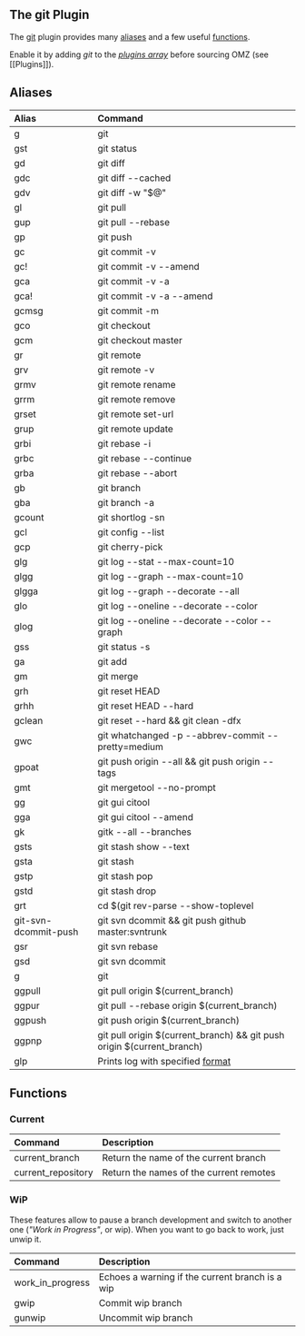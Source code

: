 ## The git Plugin

The [git](https://github.com/robbyrussell/oh-my-zsh/tree/master/plugins/git) plugin provides many
[aliases](#Aliases) and a few useful [functions](#Functions).

Enable it by adding _git_ to the [_plugins array_](https://github.com/robbyrussell/oh-my-zsh/blob/master/templates/zshrc.zsh-template#L48)
before sourcing OMZ (see [[Plugins]]).

## Aliases

| Alias                | Command                                                                |
|:---------------------|:-----------------------------------------------------------------------|
| g                    | git                                                                    |
| gst                  | git status                                                             |
| gd                   | git diff                                                               |
| gdc                  | git diff --cached                                                      |
| gdv                  | git diff -w "$@" | view -                                              |
| gl                   | git pull                                                               |
| gup                  | git pull --rebase                                                      |
| gp                   | git push                                                               |
| gc                   | git commit -v                                                          |
| gc!                  | git commit -v --amend                                                  |
| gca                  | git commit -v -a                                                       |
| gca!                 | git commit -v -a --amend                                               |
| gcmsg                | git commit -m                                                          |
| gco                  | git checkout                                                           |
| gcm                  | git checkout master                                                    |
| gr                   | git remote                                                             |
| grv                  | git remote -v                                                          |
| grmv                 | git remote rename                                                      | 
| grrm                 | git remote remove                                                      |
| grset                | git remote set-url                                                     |
| grup                 | git remote update                                                      |
| grbi                 | git rebase -i                                                          |
| grbc                 | git rebase --continue                                                  |
| grba                 | git rebase --abort                                                     |
| gb                   | git branch                                                             |
| gba                  | git branch -a                                                          |
| gcount               | git shortlog -sn                                                       |
| gcl                  | git config --list                                                      |
| gcp                  | git cherry-pick                                                        |
| glg                  | git log --stat --max-count=10                                          |
| glgg                 | git log --graph --max-count=10                                         |
| glgga                | git log --graph --decorate --all                                       |
| glo                  | git log --oneline --decorate --color                                   |
| glog                 | git log --oneline --decorate --color --graph                           |
| gss                  | git status -s                                                          |
| ga                   | git add                                                                |
| gm                   | git merge                                                              |
| grh                  | git reset HEAD                                                         |
| grhh                 | git reset HEAD --hard                                                  |
| gclean               | git reset --hard && git clean -dfx                                     |
| gwc                  | git whatchanged -p --abbrev-commit --pretty=medium                     |
| gpoat                | git push origin --all && git push origin --tags                        |
| gmt                  | git mergetool --no-prompt                                              |
| gg                   | git gui citool                                                         |
| gga                  | git gui citool --amend                                                 |
| gk                   | gitk --all --branches                                                  |
| gsts                 | git stash show --text                                                  |
| gsta                 | git stash                                                              |
| gstp                 | git stash pop                                                          |
| gstd                 | git stash drop                                                         |
| grt                  | cd $(git rev-parse --show-toplevel || echo ".")                        |
| git-svn-dcommit-push | git svn dcommit && git push github master:svntrunk                     |
| gsr                  | git svn rebase                                                         |
| gsd                  | git svn dcommit                                                        |
| g                    | git                                                                    |
| ggpull               | git pull origin $(current_branch)                                      |
| ggpur                | git pull --rebase origin $(current_branch)                             |
| ggpush               | git push origin $(current_branch)                                      |
| ggpnp                | git pull origin $(current_branch) && git push origin $(current_branch) |
| glp                  | Prints log with specified [format](http://git-scm.com/docs/git-log)    |

## Functions

### Current

| Command            | Description                             |
|:-------------------|:----------------------------------------|
| current_branch     | Return the name of the current branch   |
| current_repository | Return the names of the current remotes |

### WiP

These features allow to pause a branch development and switch to another one (_"Work in Progress"_, 
or wip). When you want to go back to work, just unwip it.

| Command          | Description                                     |
|:-----------------|:------------------------------------------------|
| work_in_progress | Echoes a warning if the current branch is a wip |
| gwip             | Commit wip branch                               |
| gunwip           | Uncommit wip branch                             |


